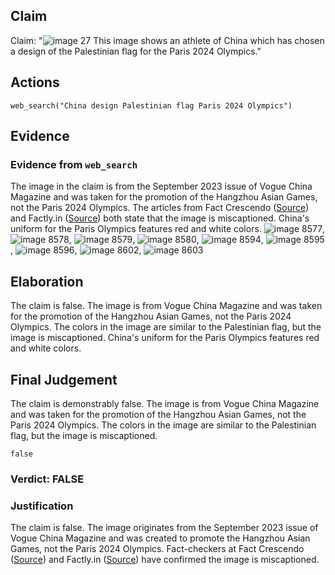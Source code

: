 ## Claim
Claim: "![image 27](media/39.jpg) This image shows an athlete of China which has chosen a design of the Palestinian flag for the Paris 2024 Olympics."

## Actions
```
web_search("China design Palestinian flag Paris 2024 Olympics")
```

## Evidence
### Evidence from `web_search`
The image in the claim is from the September 2023 issue of Vogue China Magazine and was taken for the promotion of the Hangzhou Asian Games, not the Paris 2024 Olympics. The articles from Fact Crescendo ([Source](https://srilanka.factcrescendo.com/english/china-has-not-chosen-a-design-inspired-by-the-palestinian-flag-for-the-paris-olympics-2024/)) and Factly.in ([Source](https://factly.in/an-old-photo-from-vogue-china-magazine-is-being-falsely-shared-as-showing-chinese-athletes-wearing-the-colours-of-the-palestinian-flag/)) both state that the image is miscaptioned. China's uniform for the Paris Olympics features red and white colors. ![image 8577](media/2025-08-29_23-57-1756511871-131581.jpg), ![image 8578](media/2025-08-29_23-57-1756511871-592812.jpg), ![image 8579](media/2025-08-29_23-57-1756511872-953621.jpg), ![image 8580](media/2025-08-29_23-57-1756511876-462170.jpg), ![image 8594](media/2025-08-29_23-58-1756511889-764617.jpg), ![image 8595](media/2025-08-29_23-58-1756511889-994745.jpg), ![image 8596](media/2025-08-29_23-58-1756511893-685454.jpg), ![image 8602](media/2025-08-29_23-58-1756511908-319624.jpg), ![image 8603](media/2025-08-29_23-58-1756511909-982284.jpg)


## Elaboration
The claim is false. The image is from Vogue China Magazine and was taken for the promotion of the Hangzhou Asian Games, not the Paris 2024 Olympics. The colors in the image are similar to the Palestinian flag, but the image is miscaptioned. China's uniform for the Paris Olympics features red and white colors.


## Final Judgement
The claim is demonstrably false. The image is from Vogue China Magazine and was taken for the promotion of the Hangzhou Asian Games, not the Paris 2024 Olympics. The colors in the image are similar to the Palestinian flag, but the image is miscaptioned.

`false`

### Verdict: FALSE

### Justification
The claim is false. The image originates from the September 2023 issue of Vogue China Magazine and was created to promote the Hangzhou Asian Games, not the Paris 2024 Olympics. Fact-checkers at Fact Crescendo ([Source](https://srilanka.factcrescendo.com/english/china-has-not-chosen-a-design-inspired-by-the-palestinian-flag-for-the-paris-olympics-2024/)) and Factly.in ([Source](https://factly.in/an-old-photo-from-vogue-china-magazine-is-being-falsely-shared-as-showing-chinese-athletes-wearing-the-colours-of-the-palestinian-flag/)) have confirmed the image is miscaptioned.
